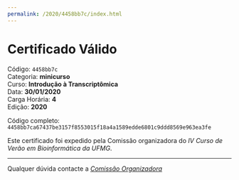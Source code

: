 ```yaml
---
permalink: /2020/4458bb7c/index.html
---
```


# Certificado Válido

Código: `4458bb7c`<br>
Categoria: **minicurso**<br>
Curso: **Introdução à Transcriptômica**<br>
Data: **30/01/2020**<br>
Carga Horária: **4**<br>
Edição: **2020**<br>


Código completo: `4458bb7ca67437be3157f8553015f18a4a1589edde6801c9ddd8569e963ea3fe`


Este certificado foi expedido pela Comissão organizadora do *IV Curso de Verão em Bioinformática da UFMG*.

----

Qualquer dúvida contacte a [_Comissão Organizadora_](<mailto:cursobioinfoufmg@gmail.com$subject=[Certificados]>)

